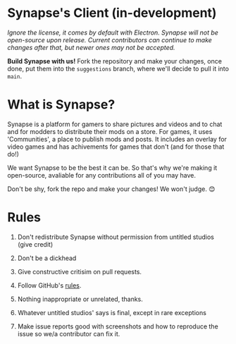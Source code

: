 # Synapse's Client (in-development)

*Ignore the license, it comes by default with Electron. Synapse will not be open-source upon release. Current contributors can continue to make changes after that, but newer ones may not be accepted.*

**Build Synapse with us!** Fork the repository and make your changes, once done, put them into the `suggestions` branch, where we'll decide to pull it into `main`.

# What is Synapse?

Synapse is a platform for gamers to share pictures and videos and to chat and for modders to distribute their mods on a store. For games, it uses 'Communities', a place to publish mods and posts. It includes an overlay for video games and has achivements for games that don't (and for those that do!)

We want Synapse to be the best it can be. So that's why we're making it open-source, avaliable for any contributions all of you may have.

Don't be shy, fork the repo and make your changes! We won't judge. :blush:


# Rules
1. Don't redistribute Synapse without permission from untitled studios (give credit)

2. Don't be a dickhead

3. Give constructive critisim on pull requests.

4. Follow GitHub's [rules](https://docs.github.com/en/site-policy/github-terms/github-terms-of-service).

5. Nothing inappropriate or unrelated, thanks.

6. Whatever untitled studios' says is final, except in rare exceptions

7. Make issue reports good with screenshots and how to reproduce the issue so we/a contributor can fix it.
